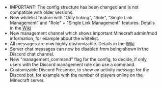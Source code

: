 - IMPORTANT: The config structure has been changed and is not compatible with older versions.
- New whitelist feature with "Only linking", "Role", "Single Link Management" and "Role" + "Single Link Management" features. Details in the [Wiki](https://github.com/GeheimagentNr1/DiscordIntegration/wiki/3.X.X#whitelist)
- New management channel which shows important Minecraft admin/mod information, for example about the whitelist.
- All messages are now highly customizable. Details in the [Wiki](https://github.com/GeheimagentNr1/DiscordIntegration/wiki/3.X.X#server-config)
- Server chat messages can now be disabled from being shown in the Discord chat channel.
- New "management_command" flag for the config, to decide, if only users with the Discord management role can use a command.
- Customizable Discord Presence, to show an activity message for the Discord bot, for example with the number of players online on the Minecraft server.